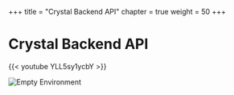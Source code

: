 +++
title = "Crystal Backend API"
chapter = true
weight = 50
+++

# Crystal Backend API

{{< youtube YLL5sy1ycbY >}}

![Empty Environment](/images/crystal.svg)

